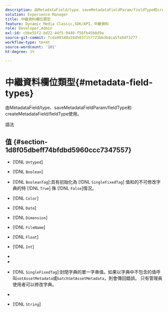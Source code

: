 ```yaml
---
description: 由MetadataField/type、saveMetadataFieldParam/fieldType和createMetadataField/fieldType使用。
solution: Experience Manager
title: 中繼資料欄位類型
feature: Dynamic Media Classic,SDK/API，中繼資料
role: Developer,Admin
exl-id: cbbe55f2-bd22-44f5-9440-f58fb45b8d9a
source-git-commit: fcda99340a18d5037157723bb3bdca5fa9df3277
workflow-type: tm+mt
source-wordcount: '101'
ht-degree: 1%

---
```


# 中繼資料欄位類型{#metadata-field-types}

由MetadataField/type、saveMetadataFieldParam/fieldType和createMetadataField/fieldType使用。

語法

## 值 {#section-1d8f05dbeff74bfdbd5960ccc7347557}

* [!DNL `Untyped`]
* [!DNL `Boolean`]
* [!DNL `BooleanTag`]:具有初始化為 [!DNL `SingleFixedTag`] 值和的不可修改字典的特 [!DNL `True`] 殊 [!DNL `False`]情況。

* [!DNL `Color`]
* [!DNL `Date`]
* [!DNL `Dimension`]
* [!DNL `FileName`]
* [!DNL `Float`]
* [!DNL `Int`]
* [!DNL `MultiFixedTag`]:來自封閉字典的零個或多個字串值。只有管理員使用者可以修改字典。
* [!DNL `MultiTag`]:零個或多個字串值。
* [!DNL `SingleFixedTag`]:封閉字典的單一字串值。如果以字典中不包含的值呼叫`setAssetMetadata`或`batchSetAssetMetadata`，則會傳回錯誤。 只有管理員使用者可以修改字典。

* [!DNL `SingleTag`]:任何單一字串值。
* [!DNL `String`]
